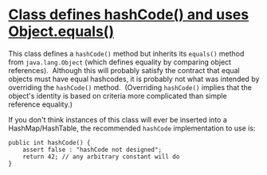 # [Class defines hashCode() and uses Object.equals()](https://spotbugs.readthedocs.io/en/latest/bugDescriptions.html#HE_HASHCODE_USE_OBJECT_EQUALS)

 This class defines a `hashCode()` method but inherits its
  `equals()` method from `java.lang.Object`
  (which defines equality by comparing object references).  Although
  this will probably satisfy the contract that equal objects must have
  equal hashcodes, it is probably not what was intended by overriding
  the `hashCode()` method.  (Overriding `hashCode()`
  implies that the object's identity is based on criteria more complicated
  than simple reference equality.)

If you don't think instances of this class will ever be inserted into a HashMap/HashTable,
the recommended `hashCode` implementation to use is:

    public int hashCode() {
        assert false : "hashCode not designed";
        return 42; // any arbitrary constant will do
    }